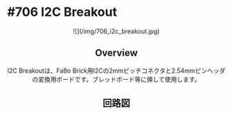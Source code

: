 # #706 I2C Breakout

<center>![](/img/706_i2c_breakout.jpg)
<!--COLORME-->

## Overview
I2C Breakoutは、FaBo Brick用I2Cの2mmピッチコネクタと2.54mmピンヘッダの変換用ボードです。ブレッドボード等に挿して使用します。

## 回路図

